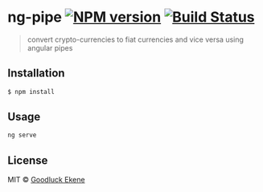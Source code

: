 # ng-pipe [![NPM version](https://badge.fury.io/js/ng-pipe.svg)](https://npmjs.org/package/ng-pipe) [![Build Status](https://travis-ci.org/ceeghee/ng-pipe.svg?branch=master)](https://travis-ci.org/ceeghee/ng-pipe)

> convert crypto-currencies to fiat currencies and vice versa using angular pipes

## Installation

```sh
$ npm install 
```

## Usage

```js
ng serve 
```

## License

MIT © [Goodluck Ekene]()
